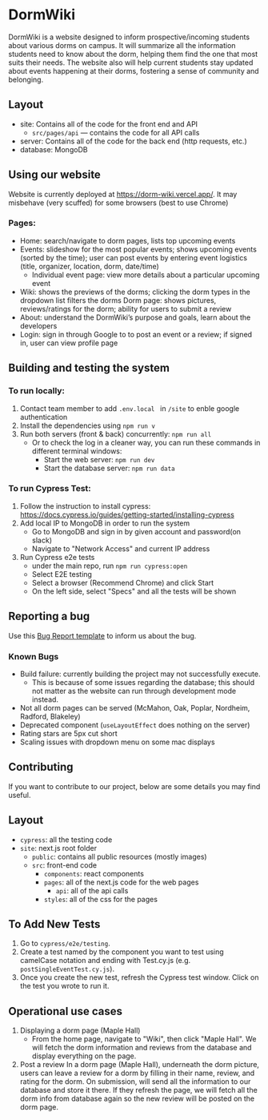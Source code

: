 # DormWiki
DormWiki is a website designed to inform prospective/incoming students about various dorms on campus. It will summarize all the information students need to know about the dorm, helping them find the one that most suits their needs. The website also will help current students stay updated about events happening at their dorms, fostering a sense of community and belonging.

## Layout
- site: Contains all of the code for the front end and API
  - `src/pages/api` — contains the code for all API calls
- server: Contains all of the code for the back end (http requests, etc.)
- database: MongoDB

## Using our website
Website is currently deployed at https://dorm-wiki.vercel.app/. It may misbehave (very scuffed) for some browsers (best to use Chrome)

### Pages:
- Home: search/navigate to dorm pages, lists top upcoming events
- Events: slideshow for the most popular events; shows upcoming events (sorted by the time); user can post events by entering event logistics (title, organizer, location, dorm, date/time)
	- Individual event page: view more details about a particular upcoming event
- Wiki: shows the previews of the dorms; clicking the dorm types in the dropdown list filters the dorms
	Dorm page: shows pictures, reviews/ratings for the dorm; ability for users to submit a review
- About: understand the DormWiki’s purpose and goals, learn about the developers
- Login: sign in through Google to to post an event or a review; if signed in, user can view profile page

## Building and testing the system
### To run locally:
1. Contact team member to add `.env.local ` in `/site` to enble google authentication
2. Install the dependencies using `npm run v`
3. Run both servers (front & back) concurrently: `npm run all`
	- Or to check the log in a cleaner way, you can run these commands in different terminal windows:
		- Start the web server: `npm run dev` 
		- Start the database server: `npm run data` 

### To run Cypress Test:
1. Follow the instruction to install cypress: https://docs.cypress.io/guides/getting-started/installing-cypress
2. Add local IP to MongoDB in order to run the system
	- Go to MongoDB and sign in by given account and password(on slack)
	- Navigate to "Network Access" and current IP address
4. Run Cypress e2e tests
	- under the main repo, run `npm run cypress:open`
	- Select E2E testing 
	- Select a browser (Recommend Chrome) and click Start
	- On the left side, select "Specs" and all the tests will be shown

## Reporting a bug
Use this [Bug Report template](https://github.com/DormWiki/dorm-wiki/blob/main/bug_template.md) to inform us about the bug.

### Known Bugs
- Build failure: currently building the project may not successfully execute. 
	- This is because of some issues regarding the database; this should not matter as the website can run through development mode instead.
- Not all dorm pages can be served (McMahon, Oak, Poplar, Nordheim, Radford, Blakeley)
- Deprecated component (`useLayoutEffect` does nothing on the server)
- Rating stars are 5px cut short
- Scaling issues with dropdown menu on some mac displays

## Contributing
If you want to contribute to our project, below are some details you may find useful.

## Layout
- `cypress`: all the testing code
- `site`: next.js root folder
	- `public`: contains all public resources (mostly images)
	- `src`: front-end code
		- `components`: react components
		- `pages`: all of the next.js code for the web pages
			- `api`: all of the api calls
		- `styles`: all of the css for the pages

## To Add New Tests
1. Go to `cypress/e2e/testing`.
2. Create a test named by the component you want to test using camelCase notation and ending with Test.cy.js (e.g. `postSingleEventTest.cy.js`).
3. Once you create the new test, refresh the Cypress test window. Click on the test you wrote to run it.

## Operational use cases
1. Displaying a dorm page (Maple Hall)
	- From the home page, navigate to "Wiki", then click "Maple Hall". We will fetch the dorm information and reviews from the database and display everything on the page.
2. Post a review
	In a dorm page (Maple Hall), underneath the dorm picture, users can leave a review for a dorm by filling in their name, review, and rating for the dorm. On submission, will send all the information to our database and store it there. If they refresh the page, we will fetch all the dorm info from database again so the new review will be posted on the dorm page. 
